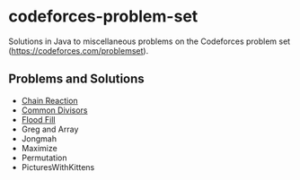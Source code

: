 # codeforces-problem-set
Solutions in Java to miscellaneous problems on the Codeforces problem set
(https://codeforces.com/problemset).

## Problems and Solutions
- [Chain Reaction](src/Chain%20Reaction)
- [Common Divisors](src/Common%20Divisors)
- [Flood Fill](src/Flood%20Fill)
- Greg and Array
- Jongmah
- Maximize
- Permutation
- PicturesWithKittens
